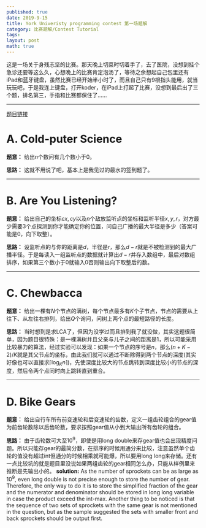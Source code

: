 ```yaml
---
published: true
date: 2019-9-15
title: York Univeristy programming contest 第一场题解
category: 比赛题解/Contest Tutorial
tags:
layout: post
math: true
---
```


这是一场关于身残志坚的比赛。那天晚上切菜时切着手了，去了医院，没想到挂个急诊还要等这么久，心想晚上的比赛肯定泡汤了，等待之余想起自己包里还有iPad和蓝牙键盘，虽然比赛已经开始半小时了，而且自己只有9根指头能用，就当玩玩吧，于是我连上键盘，打开koder，在iPad上打起了比赛，没想到最后出了三个题，排名第三，手指和比赛都保住了……
<!--more-->
***
[题目链接](https://open.kattis.com/contests/beqggh/problems)

# A. Cold-puter Science

**题意：** 给出$n$个数问有几个数小于0。

**思路：** 这就不用说了吧，基本上是我见过的最水的签到题了。

---

# B. Are You Listening?

**题意：** 给出自己的坐标$cx,cy$以及$n$个敌放监听点的坐标和监听半径$x,y,r$，对方最少需要3个点探测到你才能确定你的位置，问自己广播的最大半径是多少（答案可能是0，向下取整）。

**思路：** 设监听点的与你的距离是$d$，半径是$r$，那么$d-r$就是不被检测到的最大广播半径。于是每读入一组监听点的数据就计算出$d-r$并存入数组中，最后对数组排序，如果第三个数小于0就输入0否则输出向下取整后的数。

---

# C. Chewbacca
**题意：** 给出一棵有$N$个节点的满树，每个节点最多有$K$个子节点，节点的需要从上往下、从左往右排列，给出$Q$个询问，问树上两个点的最短路径的长度。

**思路：** 当时想到是求LCA了，但因为没学过而且排到我了就没做，其实这题很简单，因为题目很特殊：是一棵满树并且父亲与儿子之间的距离是1，所以可能采用比较暴力的算法，经过实验可以发现：如果一个节点的序号是$n$，那么$(n+K-2)/K$就是其父节点的坐标，由此我们就可以通过不断除得到两个节点的深度(其实好像也可以直接求$\lceil \log_Kn \rceil$)，先使深度比较大的节点跳转到深度比较小的节点的深度，然后令两个点同时向上跳转直到重合。

---

# D. Bike Gears

**题意：** 给出自行车所有前变速轮和后变速轮的齿数，定义一组齿轮组合的gear值为前齿轮数除以后齿轮数，要求按照gear值从小到大输出所有齿轮的组合。

**思路：** 由于齿轮数可大至$10^9$，即使是用long double来存gear值也会出现精度问题。所以只能存gear的最简分数，在排序的时候用通分来比较，注意虽然单个齿轮的值没有超过int但通分的时候相乘就可能爆，所以要用long long来存储。还有一点比较坑的就是题目里没说如果两组齿轮的gear相同怎么办，只能从样例里来推断是先输出小的。
**solution:** As the number of sprockets can be as large as $10^9$, even long double is not precise enough to store the number of gear. Therefore, the only way to do it is to store the simplified fraction of the gear and the numerator and denominator should be stored in long long variable in case the product exceed the int-max. Another thing to be noticed is that the sequence of two sets of sprockets with the same gear is not mentioned in the question, but as the sample suggested the sets with smaller front and back sprockets should be output first.